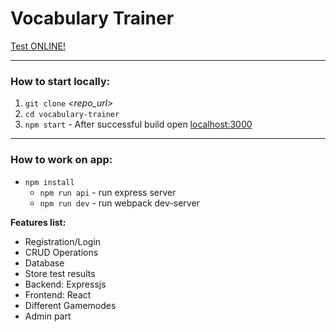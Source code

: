 # Vocabulary Trainer

[Test ONLINE!](http://tinyurl.com/vt-ss18)

***

### How to start locally:

1. `git clone` *\<repo_url\>*
2. `cd vocabulary-trainer`
3. `npm start` - After successful build open [localhost:3000](http://localhost:3000)

***

### How to work on app:
- `npm install`
    - `npm run api` - run express server
    - `npm run dev` - run webpack dev-server


**Features list:**
- Registration/Login
- CRUD Operations
- Database
- Store test results
- Backend: Expressjs
- Frontend: React
- Different Gamemodes
- Admin part
